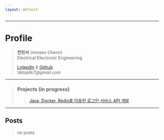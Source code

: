 ```yaml
---
layout: default
---
```


* * *

# Profile
> **천민서** (minseo Cheon)  
> Electrical Electronic Engineering  
> 
> 
> [LinkedIn](https://www.linkedin.com/in/%EB%AF%BC%EC%84%9C-%EC%B2%9C-5a797523a/) & [Github](https://github.com/tiktaalik7)  
> _tiktaalik7@gmail.com_
* * *
> ### Projects (in progress)
>> [Java, Docker, Redis를 이용한 로그인 서비스 API 개발](./project-001-Login_Service.html)

* * *

## Posts
> no posts

